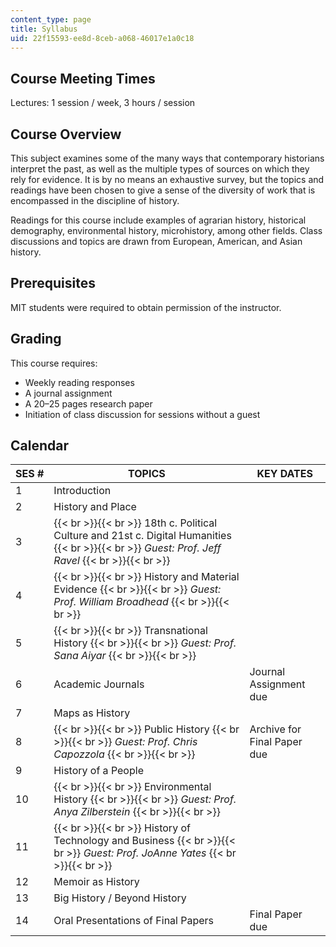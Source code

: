 ```yaml
---
content_type: page
title: Syllabus
uid: 22f15593-ee8d-8ceb-a068-46017e1a0c18
---
```


Course Meeting Times
--------------------

Lectures: 1 session / week, 3 hours / session

Course Overview
---------------

This subject examines some of the many ways that contemporary historians interpret the past, as well as the multiple types of sources on which they rely for evidence. It is by no means an exhaustive survey, but the topics and readings have been chosen to give a sense of the diversity of work that is encompassed in the discipline of history.

Readings for this course include examples of agrarian history, historical demography, environmental history, microhistory, among other fields. Class discussions and topics are drawn from European, American, and Asian history.

Prerequisites
-------------

MIT students were required to obtain permission of the instructor.

Grading
-------

This course requires:

*   Weekly reading responses
*   A journal assignment
*   A 20–25 pages research paper
*   Initiation of class discussion for sessions without a guest

Calendar
--------

| SES # | TOPICS | KEY DATES |
| --- | --- | --- |
| 1 | Introduction | &nbsp; |
| 2 | History and Place | &nbsp; |
| 3 |  {{< br >}}{{< br >}} 18th c. Political Culture and 21st c. Digital Humanities {{< br >}}{{< br >}} _Guest: Prof. Jeff Ravel_ {{< br >}}{{< br >}}  | &nbsp; |
| 4 |  {{< br >}}{{< br >}} History and Material Evidence {{< br >}}{{< br >}} _Guest: Prof. William Broadhead_ {{< br >}}{{< br >}}  | &nbsp; |
| 5 |  {{< br >}}{{< br >}} Transnational History {{< br >}}{{< br >}} _Guest: Prof. Sana Aiyar_ {{< br >}}{{< br >}}  | &nbsp; |
| 6 | Academic Journals | Journal Assignment due |
| 7 | Maps as History | &nbsp; |
| 8 |  {{< br >}}{{< br >}} Public History {{< br >}}{{< br >}} _Guest: Prof. Chris Capozzola_ {{< br >}}{{< br >}}  | Archive for Final Paper due |
| 9 | History of a People | &nbsp; |
| 10 |  {{< br >}}{{< br >}} Environmental History {{< br >}}{{< br >}} _Guest: Prof. Anya Zilberstein_ {{< br >}}{{< br >}}  | &nbsp; |
| 11 |  {{< br >}}{{< br >}} History of Technology and Business {{< br >}}{{< br >}} _Guest: Prof. JoAnne Yates_ {{< br >}}{{< br >}}  | &nbsp; |
| 12 | Memoir as History | &nbsp; |
| 13 | Big History / Beyond History | &nbsp; |
| 14 | Oral Presentations of Final Papers | Final Paper due
